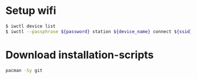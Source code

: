 # Setup wifi

```bash
$ iwctl device list
$ iwctl --passphrase ${password} station ${device_name} connect ${ssid}
```

# Download installation-scripts
```bash
pacman -Sy git
```